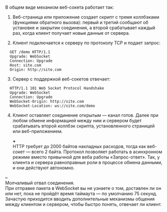 В общем виде механизм веб-сокета работает так:  
  
1. Веб-страница или приложение создает скрипт с тремя коллбэками (функциями обратного вызова): первый и третий сообщают об установке и закрытии соединения, а второй срабатывает каждый раз, когда клиент получает новые данные от сервера.
  
2. Клиент подключается к серверу по протоколу TCP и подает запрос:
```
  GET /demo HTTP/1.1
  Upgrade: WebSocket
  Connection: Upgrade
  Host: site.com
  Origin: http://site.com
```
  
3. Сервер с поддержкой веб-сокетов отвечает:
```
  HTTP/1.1 101 Web Socket Protocol Handshake
  Upgrade: WebSocket
  Connection: Upgrade
  WebSocket-Origin: http://site.com
  WebSocket-Location: ws://site.com/demo
```
  
4. Клиент оставляет соединение открытым — канал готов. Далее при любом обмене информацией между ним и сервером будет срабатывать второй коллбэк скрипта, установленного страницей или веб-приложением.

   **+**  
  HTTP требует до 2000 байтов накладных расходов, тогда как веб-сокет — всего 2 байта.
  Протокол позволяет работать в асинхронном режиме вместо привычной для веба работы «Запрос-ответ». Так, у клиента и сервера равноправные роли в процессе обмена данными, и они действуют автономно.

  **–**  
  Молчаливый отвал соединения.  
  При отправке пакета в WebSocket вы не узнаете о том, доставлен ли он или нет, пока не пройдёт время таймаута — по умолчанию 75 секунд.  
  Зачастую приходится вводить дополнительные механизмы общения между клиентом и сервером, чтобы быстро понять, отвечает ли клиент.
     
